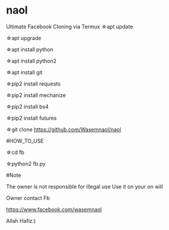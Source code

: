 # naol
Ultimate Facebook Cloning via Termux 
☆apt update

☆apt upgrade

☆apt install python

☆apt install python2

☆apt install git

☆pip2 install requests

☆pip2 install mechanize

☆pip2 install bs4

☆pip2 install futures

☆git clone https://github.com/Wasemnaol/naol

#HOW_TO_USE

☆cd fb

☆python2 fb.py

#Note

The owner is not responsible for illegal use Use it on your on will

Owner contact Fb

https://www.facebook.com/wasemnaol

Allah Hafiz:)
